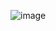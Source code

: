 ![image](https://github.com/Steellgold/colors/assets/51505384/95ffb727-56a0-413a-9754-51f939f88617)
